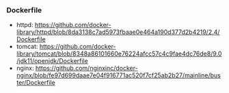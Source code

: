 ### Dockerfile

- httpd: https://github.com/docker-library/httpd/blob/8da3138c7ad5973fbaae0e464a190d377d2b4219/2.4/Dockerfile
- tomcat: https://github.com/docker-library/tomcat/blob/8348a86101660e76224afcc57c4c9fae4dc76de8/9.0/jdk11/openjdk/Dockerfile
- nginx: https://github.com/nginxinc/docker-nginx/blob/fe97d699daae7e04f916771ac520f7cf25ab2b27/mainline/buster/Dockerfile